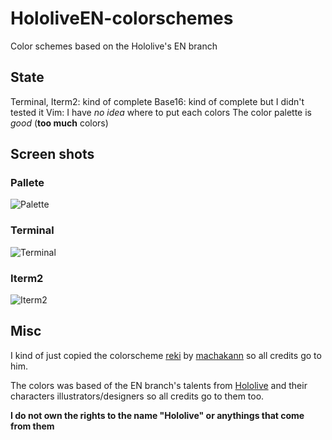 # HololiveEN-colorschemes
Color schemes based on the Hololive's EN branch

## State
Terminal, Iterm2: kind of complete
Base16: kind of complete but I didn't tested it
Vim: I have *no idea* where to put each colors
The color palette is *good* (**too much** colors)

## Screen shots

### Pallete
![Palette](https://i.imgur.com/kQoMawy.png "Palette")

### Terminal
![Terminal](https://i.imgur.com/HJ09vui.png "Terminal")

### Iterm2
![Iterm2](https://i.imgur.com/AotbpPg.png "Iterm2")

## Misc
I kind of just copied the colorscheme [reki](https://github.com/machakann/vim-colorscheme-reki "reki colorscheme") by [machakann](https://github.com/machakann "machakann") so all credits go to him.

The colors was based of the EN branch's talents from [Hololive](https://en.hololive.tv/ "Hololive's offical website") and their characters illustrators/designers so all credits go to them too.

**I do not own the rights to the name "Hololive" or anythings that come from them**
